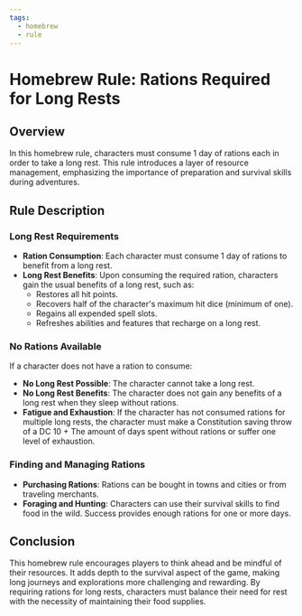 ```yaml
---
tags:
  - homebrew
  - rule
---
```

# Homebrew Rule: Rations Required for Long Rests

## Overview

In this homebrew rule, characters must consume 1 day of rations each in order to take a long rest. This rule introduces a layer of resource management, emphasizing the importance of preparation and survival skills during adventures.

## Rule Description

### Long Rest Requirements

- **Ration Consumption**: Each character must consume 1 day of rations to benefit from a long rest.
- **Long Rest Benefits**: Upon consuming the required ration, characters gain the usual benefits of a long rest, such as:
  - Restores all hit points.
  - Recovers half of the character's maximum hit dice (minimum of one).
  - Regains all expended spell slots.
  - Refreshes abilities and features that recharge on a long rest.

### No Rations Available

If a character does not have a ration to consume:
- **No Long Rest Possible**: The character cannot take a long rest.
- **No Long Rest Benefits**: The character does not gain any benefits of a long rest when they sleep without rations.
- **Fatigue and Exhaustion**: If the character has not consumed rations for multiple long rests, the character must make a Constitution saving throw of a DC 10 + The amount of days spent without rations or suffer one level of exhaustion.

### Finding and Managing Rations

- **Purchasing Rations**: Rations can be bought in towns and cities or from traveling merchants.
- **Foraging and Hunting**: Characters can use their survival skills to find food in the wild. Success provides enough rations for one or more days.

## Conclusion

This homebrew rule encourages players to think ahead and be mindful of their resources. It adds depth to the survival aspect of the game, making long journeys and explorations more challenging and rewarding. By requiring rations for long rests, characters must balance their need for rest with the necessity of maintaining their food supplies.